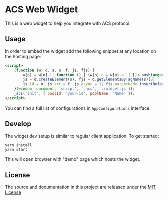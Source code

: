 # ACS Web Widget

This is a web widget to help you integrate with ACS protocol.

## Usage

In order to embed the widget add the following snippet at any location on the hosting page:

```html
<script>
    (function (w, d, s, o, f, js, fjs) {
        w[o] = w[o] || function () { (w[o].q = w[o].q || []).push(arguments) };
        js = d.createElement(s), fjs = d.getElementsByTagName(s)[0];
        js.id = o; js.src = f; js.async = 1; fjs.parentNode.insertBefore(js, fjs);
    }(window, document, 'script', '_acs', './widget.js'));
    _acs('init', { poolId: 'your-id', poolName: 'Name' });
</script>
```

You can find a full list of configurations in `AppConfigurations` interface.

## Develop

The widget dev setup is similar to regular client application. To get started:

```bash
yarn install
yarn start
```

This will open browser with "demo" page which hosts the widget.

## License
The source and documentation in this project are released under the [MIT License](LICENSE)
